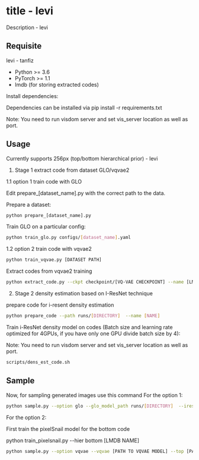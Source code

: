 # title - levi
Description - levi

## Requisite

levi - tanfiz
* Python >= 3.6
* PyTorch >= 1.1
* lmdb (for storing extracted codes)

Install dependencies:

Dependencies can be installed via pip install -r requirements.txt

Note: You need to run visdom server and set vis_server location as well as port.

## Usage

Currently supports 256px (top/bottom hierarchical prior) - levi

1. Stage 1 extract code from dataset GLO/vqvae2

1.1 option 1 train code with GLO

Edit prepare_[dataset_name].py with the correct path to the data.


Prepare a dataset:

```bash
python prepare_‫dataset_name]‬].py
```

Train GLO on a particular config:

```bash
python train_glo.py configs/[dataset_name].yaml
```

1.2 option 2 train code with vqvae2

```bash
python train_vqvae.py [DATASET PATH]
```

Extract codes from vqvae2 training

```bash
python extract_code.py --ckpt checkpoint/[VQ-VAE CHECKPOINT] --name [LMDB NAME] [DATASET PATH]
```

2. Stage 2 density estimation based on I-ResNet technique

prepare code for i-resent density estimation

```bash
python prepare_code --path runs/[DIRECTORY]  --name [NAME]
```

Train i-ResNet density model on codes (Batch size and learning rate optimized for 4GPUs, if you have only one GPU divide batch size by 4):


Note: You need to run visdom server and set vis_server location as well as port.


```bash
scripts/dens_est_code.sh
```


## Sample
Now, for sampling generated images use this command 
For the option 1:

```bash
python sample.py --option glo --glo_model_path runs/[DIRECTORY]  --iresnet_model_path [PATH]
```

For the option 2:

First train the pixelSnail model for the bottom code

python train_pixelsnail.py --hier bottom [LMDB NAME]

```bash
python sample.py --option vqvae --vqvae [PATH TO VQVAE MODEL] --top [PATH TO I-ResNet MODEL] --bottom [PATH TO PixelSnail BOTTOM MODEL] [NAME_OF_FILE]
```
